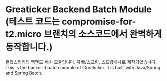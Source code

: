 # Greaticker Backend Batch Module <br> (테스트 코드는 compromise-for-t2.micro 브랜치의 소스코드에서 완벽하게 동작합니다.)

잘했스티커의 백엔드 배치 모듈입니다. 자바/스프링, 스프링배치로 제작되었습니다.
<br>
This is the backend batch module of Greaticker. It is built with Java/Spring and Spring Batch.
